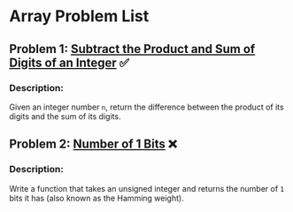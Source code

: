 
# Array Problem List

## Problem 1: [Subtract the Product and Sum of Digits of an Integer](https://leetcode.com/problems/subtract-the-product-and-sum-of-digits-of-an-integer/) ✅

### Description:
Given an integer number `n`, return the difference between the product of its digits and the sum of its digits.


## Problem 2: [Number of 1 Bits](https://leetcode.com/problems/number-of-1-bits/description/) ❌

### Description:
Write a function that takes an unsigned integer and returns the number of `1` bits it has (also known as the Hamming weight).

